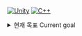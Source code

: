 [![Unity](https://img.shields.io/badge/Unity-3DDC84?style=flat-square&logo=Unity&logoColor=white)](https://unity.com/) 
[![C++](https://img.shields.io/badge/C%2B%2B-00599C?style=flat-square&logo=c%2B%2B&logoColor=white)](https://isocpp.org/)

 <details>
    <summary>현재 목표 Current goal</summary>
    게임제작&펀딩&출시 Game development and publishing
 </details>

